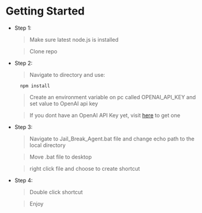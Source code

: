 
# Getting Started

- Step 1:
	>Make sure latest node.js is installed

	>Clone repo

  

- Step 2:

	>Navigate to directory and use:

		npm install

	>Create an environment variable on pc called OPENAI_API_KEY and set value to OpenAI api key

	>If you dont have an OpenAI API Key yet, visit [here](https://platform.openai.com/api-keys) to get one

- Step 3:
	>Navigate to Jail_Break_Agent.bat file and change echo path to the local directory

	> Move .bat file to desktop

	>right click file and choose to create shortcut

- Step 4:

	>Double click shortcut

	>Enjoy